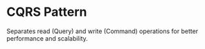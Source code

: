 # CQRS Pattern
Separates read (Query) and write (Command) operations for better performance and scalability.
